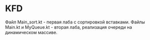 # KFD
Файл Main_sort.kt - первая лаба с сортировкой вставками.
Файлы Main.kt и MyQueue.kt - вторая лаба, реализация очереди на динамическом массиве.
